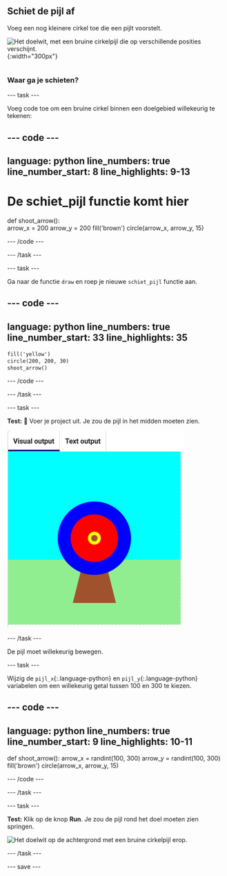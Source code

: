 ## Schiet de pijl af

<div style="display: flex; flex-wrap: wrap">
<div style="flex-basis: 200px; flex-grow: 1; margin-right: 15px;">
Voeg een nog kleinere cirkel toe die een pijlt voorstelt.
</div>
<div>

![Het doelwit, met een bruine cirkelpijl die op verschillende posities verschijnt.](images/fire_arrow.gif){:width="300px"}

</div>
</div>

### Waar ga je schieten?

--- task ---

Voeg code toe om een bruine cirkel binnen een doelgebied willekeurig te tekenen:

--- code ---
---
language: python line_numbers: true line_number_start: 8
line_highlights: 9-13
---
# De schiet_pijl functie komt hier
def shoot_arrow():   
arrow_x = 200 arrow_y = 200 fill('brown') circle(arrow_x, arrow_y, 15)

--- /code ---

--- /task ---

--- task ---

Ga naar de functie `draw` en roep je nieuwe `schiet_pijl` functie aan.

--- code ---
---
language: python line_numbers: true line_number_start: 33
line_highlights: 35
---

    fill('yellow')      
    circle(200, 200, 30)  
    shoot_arrow()

--- /code ---

--- /task ---

--- task ---

**Test:** 🔄 Voer je project uit. Je zou de pijl in het midden moeten zien.

![een bruine pijlcirkel in het midden van het doel](images/arrow-centre.png)


--- /task ---

De pijl moet willekeurig bewegen.


--- task ---

Wijzig de `pijl_x`{:.language-python} en `pijl_y`{:.language-python} variabelen om een willekeurig getal tussen 100 en 300 te kiezen.

--- code ---
---
language: python line_numbers: true line_number_start: 9
line_highlights: 10-11
---
def shoot_arrow(): arrow_x = randint(100, 300) arrow_y = randint(100, 300) fill('brown') circle(arrow_x, arrow_y, 15)

--- /code ---

--- /task ---


--- task ---


**Test:** Klik op de knop **Run**. Je zou de pijl rond het doel moeten zien springen.

![Het doelwit op de achtergrond met een bruine cirkelpijl erop.](images/fire_arrow.gif)

--- /task ---

--- save ---
